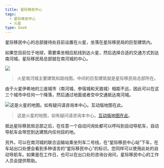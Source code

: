 ```yaml
---
title: 星际移民中心
tags:
  - 星际移民中心
  - 火星
type: book
---
```


星际移民中心的总部接待处目前设置在火星，坐落在星际移民局的巨型建筑内。

如果您目前位于地球，需要乘坐相应航线到达火星，然后选择合适的交通方式到达南河城，星际移民局总部就在南河城的中心。

![](../assets/interimm/isidis-city-procyon.png)
> 火星南河城主要建筑和路线图。中间的巨型建筑就是星际移民局总部所在。

由于火星伊希地的三座城市（南河城、参宿城和天狼城）相距不远，因此可以在这三个城市中任何一个降落，然后通过地面或者空中交通抵达南河城。

![这是火星的地图。如有疑问请咨询本中心。[互动版地图在此](http://interimm.org/mars-map/)。](../assets/interimm/mars-cities.png)

> 这是火星的地图，如有疑问请咨询本中心。[互动版地图在此](http://interimm.org/mars-map/)。


抵达星际移民局总部之后，在任意一个自动问询处都可以呼叫到自动导航车，自动导航车会带您到达建筑内任何目的地。

另外，可以在南河城的联合运输站乘坐列车二号线，在“星际移民中心站”下车，在车站出口处便会看到多种语言的“星际移民中心”的标识。您同样可以使用此处的自动导航车。如果是在工作日，也可以在出口处的咨询台询问，星际移民中心的工作人员会提供帮助。